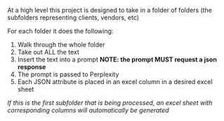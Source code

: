 At a high level this project is designed to take in a folder of folders (the subfolders representing clients, vendors, etc)

For each folder it does the following:
1. Walk through the whole folder
2. Take out ALL the text
3. Insert the text into a prompt     **NOTE: the prompt MUST request a json response**
4. The prompt is passed to Perplexity
5. Each JSON attribute is placed in an excel column in a desired excel sheet

*If this is the first subfolder that is being processed, an excel sheet with corresponding columns will automatically be generated*